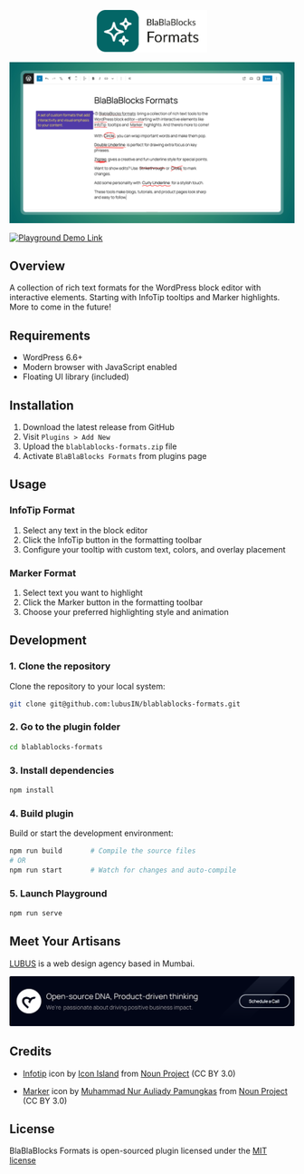 <p align="center"><img height="75" src=".github/logo.svg"></p>

![BlaBlaBlocks Formats](.github/banner-image.jpeg)

[![Playground Demo Link](https://img.shields.io/badge/Playground_Demo-blue?logo=wordpress&logoColor=%23fff&labelColor=%233858e9&color=%233858e9)](https://playground.wordpress.net/?blueprint-url=https://raw.githubusercontent.com/lubusIN/blablablocks-formats/playground/_playground/blueprint-github.json)

## Overview

A collection of rich text formats for the WordPress block editor with interactive elements. Starting with InfoTip tooltips and Marker highlights. More to come in the future!

## Requirements

-   WordPress 6.6+
-   Modern browser with JavaScript enabled
-   Floating UI library (included)

## Installation

1. Download the latest release from GitHub
2. Visit `Plugins > Add New`
3. Upload the `blablablocks-formats.zip` file
4. Activate `BlaBlaBlocks Formats` from plugins page

## Usage

### InfoTip Format

<!-- TODO - add recording -->

1. Select any text in the block editor
2. Click the InfoTip button in the formatting toolbar
3. Configure your tooltip with custom text, colors, and overlay placement

### Marker Format

<!-- TODO - add recording -->

1. Select text you want to highlight
2. Click the Marker button in the formatting toolbar
3. Choose your preferred highlighting style and animation

## Development

### 1. Clone the repository

Clone the repository to your local system:

```bash
git clone git@github.com:lubusIN/blablablocks-formats.git
```

### 2. Go to the plugin folder

```bash
cd blablablocks-formats
```

### 3. Install dependencies

```bash
npm install
```

### 4. Build plugin

Build or start the development environment:

```bash
npm run build       # Compile the source files
# OR
npm run start       # Watch for changes and auto-compile
```

### 5. Launch Playground

```bash
npm run serve
```

## Meet Your Artisans

[LUBUS](http://lubus.in) is a web design agency based in Mumbai.

<a href="https://cal.com/lubus">
	<img src="https://raw.githubusercontent.com/lubusIN/.github/refs/heads/main/profile/banner.png" />
</a>

## Credits

-   [Infotip](https://thenounproject.com/icon/tooltip-383461/) icon by [Icon Island](https://thenounproject.com/iconisland) from [Noun Project](https://thenounproject.com/browse/icons/term/tooltip/) (CC BY 3.0)

-   [Marker](https://thenounproject.com/icon/highlighter-7628276/) icon by [Muhammad Nur Auliady Pamungkas](https://thenounproject.com/mnauliady) from [Noun Project](https://thenounproject.com/browse/icons/term/highlighter/) (CC BY 3.0)

## License

BlaBlaBlocks Formats is open-sourced plugin licensed under the [MIT license](LICENSE)
